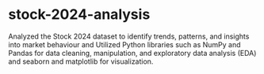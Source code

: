 # stock-2024-analysis
Analyzed the Stock 2024 dataset to identify trends, patterns, and insights into market behaviour and Utilized Python libraries such as NumPy and Pandas for data cleaning, manipulation, and exploratory data analysis (EDA) and seaborn and matplotlib for visualization.
